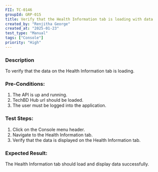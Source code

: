 ```yaml
---
FII: TC-0146
groupId: GRP-015
title: Verify that the Health Information tab is loading with data
created_by: "Renjitha George"
created_at: "2025-01-23"
test_type: "Manual"
tags: ["Console"]
priority: "High"
---
```


### Description

To verify that the data on the Health Information tab is loading.

### Pre-Conditions:

1. The API is up and running.
2. TechBD Hub url should be loaded.
3. The user must be logged into the application.

### Test Steps:

1. Click on the Console menu header.
2. Navigate to the Health Information tab.
3. Verify that the data is displayed on the Health Information tab.

### Expected Result:

The Health Information tab should load and display data successfully.
